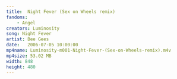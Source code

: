 ```yaml
---
title:  Night Fever (Sex on Wheels remix)
fandoms:
    - Angel
creators: Luminosity
song: Night Fever
artist: Bee Gees
date:   2006-07-05 10:00:00
mp4name: Luminosity-m001-Night-Fever-(Sex-on-Wheels-remix).m4v
mp4size: 53.02 MB
width: 848
height: 480
---
```



  
